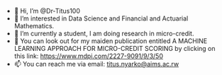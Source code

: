- 👋 Hi, I’m @Dr-Titus100
- 👀 I’m interested in Data Science and Financial and Actuarial Mathematics.
- 🌱 I’m currently a student, I am doing research in micro-credit.
- 💞️ You can look out for my maiden publication entitled A MACHINE LEARNING APPROACH FOR MICRO-CREDIT SCORING by clicking on this link: https://www.mdpi.com/2227-9091/9/3/50
- 📫 You can reach me via email: titus.nyarko@aims.ac.rw

<!---
Dr-Titus100/Dr-Titus100 is a ✨ special ✨ repository because its `README.md` (this file) appears on your GitHub profile.
You can click the Preview link to take a look at your changes.
--->
